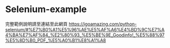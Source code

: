 # Selenium-example

完整範例說明請至連結至此網頁 https://igoamazing.com/python-selenium/#%E7%B0%A1%E5%96%AE%E5%AF%A6%E4%BD%9C%E7%A4%BA%E7%AF%84_%E2%80%93_%E5%BE%9E_Goodinfo!_%E5%88%97%E5%8D%B0_PDF_%E5%A0%B1%E8%A1%A8
